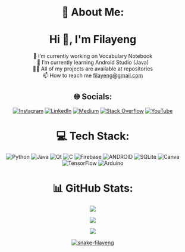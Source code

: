 <div align="center">

# 💫 About Me:

<h1 align="center">Hi 👋, I'm Filayeng</h1>


🔭 I’m currently working on Vocabulary Notebook<br>🌱 I’m currently learning Android Studio (Java)<br>👨‍💻 All of my projects are available at repositories<br>📫 How to reach me filayeng@gmail.com

</div>


<div align="center">


## 🌐 Socials:
[![Instagram](https://img.shields.io/badge/Instagram-%23E4405F.svg?logo=Instagram&logoColor=white)](https://instagram.com/filayengsoftware) [![LinkedIn](https://img.shields.io/badge/LinkedIn-%230077B5.svg?logo=linkedin&logoColor=white)](https://linkedin.com/in/ömer-önder-önal) [![Medium](https://img.shields.io/badge/Medium-12100E?logo=medium&logoColor=white)](https://medium.com/@filayeng) [![Stack Overflow](https://img.shields.io/badge/-Stackoverflow-FE7A16?logo=stack-overflow&logoColor=white)](https://stackoverflow.com/users/14246404) [![YouTube](https://img.shields.io/badge/YouTube-%23FF0000.svg?logo=YouTube&logoColor=white)](https://youtube.com/@Filayeng) 
  
  </div>

<div align="center">

# 💻 Tech Stack:
![Python](https://img.shields.io/badge/python-3670A0?style=for-the-badge&logo=python&logoColor=ffdd54) ![Java](https://img.shields.io/badge/java-%23ED8B00.svg?style=for-the-badge&logo=java&logoColor=white) ![Qt](https://img.shields.io/badge/Qt-%23217346.svg?style=for-the-badge&logo=Qt&logoColor=white) ![C](https://img.shields.io/badge/c-%2300599C.svg?style=for-the-badge&logo=c&logoColor=white) ![Firebase](https://img.shields.io/badge/firebase-%23039BE5.svg?style=for-the-badge&logo=firebase) ![ANDROID](https://img.shields.io/badge/android-%2320232a.svg?style=for-the-badge&logo=android&logoColor=%a4c639) ![SQLite](https://img.shields.io/badge/sqlite-%2307405e.svg?style=for-the-badge&logo=sqlite&logoColor=white) ![Canva](https://img.shields.io/badge/Canva-%2300C4CC.svg?style=for-the-badge&logo=Canva&logoColor=white) ![TensorFlow](https://img.shields.io/badge/TensorFlow-%23FF6F00.svg?style=for-the-badge&logo=TensorFlow&logoColor=white) ![Arduino](https://img.shields.io/badge/-Arduino-00979D?style=for-the-badge&logo=Arduino&logoColor=white)

</div>


<div align="center">
  
# 📊 GitHub Stats:

![](https://github-readme-stats.vercel.app/api?username=Filayeng&theme=dark&hide_border=false&include_all_commits=true&count_private=false)<br/>

![](https://github-readme-streak-stats.herokuapp.com/?user=Filayeng&theme=dark&hide_border=false)<br/>

![](https://github-readme-stats.vercel.app/api/top-langs/?username=Filayeng&theme=dark&hide_border=false&include_all_commits=true&count_private=false&layout=compact)

</div>

<div align="center">
  
  <p dir="auto"><a target="_blank" rel="noopener noreferrer nofollow" href="https://user-images.githubusercontent.com/64567701/234678577-c1c03bcd-a42f-40f7-b170-f1ffc25b1204.svg"><img src="https://user-images.githubusercontent.com/64567701/234678577-c1c03bcd-a42f-40f7-b170-f1ffc25b1204.svg" alt="snake-filayeng" style="max-width: 100%;"></a></p>
  
</div>



